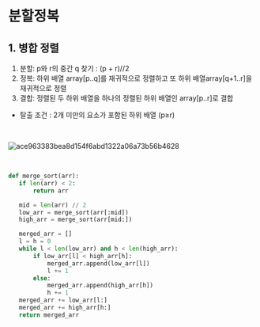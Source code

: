 # 분할정복
## 1. 병합 정렬
1. 분할: p와 r의 중간 q 찾기 : (p + r)//2
2. 정복: 하위 배열 array[p..q]를 재귀적으로 정렬하고 또 하위 배열array[q+1..r]을 재귀적으로 정렬
3. 결합: 정렬된 두 하위 배열을 하나의 정렬된 하위 배열인 array[p..r]로 결합 
- 탈출 조건 : 2개 미만의 요소가 포함된 하위 배열 (p≥r)

<br/>

![ace963383bea8d154f6abd1322a06a73b56b4628](https://user-images.githubusercontent.com/108377249/208903722-8b5badf8-e736-4d10-a8f7-42c5b18b94df.png)

<br/>

 ```python
def merge_sort(arr):
    if len(arr) < 2:
        return arr

    mid = len(arr) // 2
    low_arr = merge_sort(arr[:mid])
    high_arr = merge_sort(arr[mid:])

    merged_arr = []
    l = h = 0
    while l < len(low_arr) and h < len(high_arr):
        if low_arr[l] < high_arr[h]:
            merged_arr.append(low_arr[l])
            l += 1
        else:
            merged_arr.append(high_arr[h])
            h += 1
    merged_arr += low_arr[l:]
    merged_arr += high_arr[h:]
    return merged_arr
 ```
